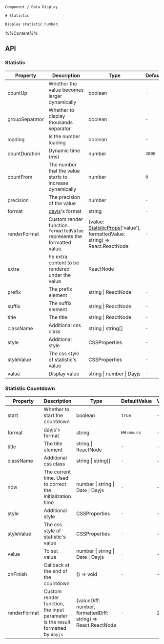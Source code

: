 `````
Component / Data Display

# Statistic

Display statistic number.
`````

%%Content%%

## API

### Statistic

|Property|Description|Type|DefaultValue|Version|
|---|---|---|---|---|
|countUp|Whether the value becomes larger dynamically|boolean |`-`|-|
|groupSeparator|Whether to display thousands separator|boolean |`-`|-|
|loading|Is the number loading|boolean |`-`|2.20.0|
|countDuration|Dynamic time (ms)|number |`2000`|-|
|countFrom|The number that the value starts to increase dynamically|number |`0`|-|
|precision|The precision of the value|number |`-`|-|
|format|[dayjs](https://github.com/iamkun/dayjs)'s format|string |`-`|-|
|renderFormat|Custom render function. `formattedValue` represents the formatted value.|(value: [StatisticProps](statistic#statistic)['value'], formattedValue: string) => React.ReactNode |`-`|2.36.0|
|extra|he extra content to be rendered under the value|ReactNode |`-`|-|
|prefix|The prefix element|string \| ReactNode |`-`|-|
|suffix|The suffix element|string \| ReactNode |`-`|-|
|title|The title|string \| ReactNode |`-`|-|
|className|Additional css class|string \| string[] |`-`|-|
|style|Additional style|CSSProperties |`-`|-|
|styleValue|The css style of statistic's value|CSSProperties |`-`|-|
|value|Display value|string \| number \| Dayjs |`-`|-|

### Statistic.Countdown

|Property|Description|Type|DefaultValue|Version|
|---|---|---|---|---|
|start|Whether to start the countdown|boolean |`true`|-|
|format|[dayjs](https://github.com/iamkun/dayjs)'s format|string |`HH:mm:ss`|-|
|title|The title element|string \| ReactNode |`-`|-|
|className|Additional css class|string \| string[] |`-`|-|
|now|The current time. Used to correct the initialization time|number \| string \| Date \| Dayjs |`-`|-|
|style|Additional style|CSSProperties |`-`|-|
|styleValue|The css style of statistic's value|CSSProperties |`-`|-|
|value|To set value|number \| string \| Date \| Dayjs |`-`|-|
|onFinish|Callback at the end of the countdown|() => void |`-`|-|
|renderFormat|Custom render function, the input parameter is the result formatted by `dayjs`|(valueDiff: number, formattedDiff: string) => React.ReactNode |`-`|2.36.0|
